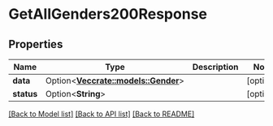 # GetAllGenders200Response

## Properties

Name | Type | Description | Notes
------------ | ------------- | ------------- | -------------
**data** | Option<[**Vec<crate::models::Gender>**](Gender.md)> |  | [optional]
**status** | Option<**String**> |  | [optional]

[[Back to Model list]](../README.md#documentation-for-models) [[Back to API list]](../README.md#documentation-for-api-endpoints) [[Back to README]](../README.md)


